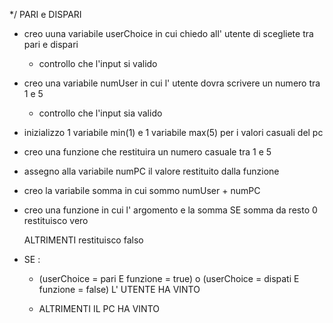 */
PARI e DISPARI

- creo uuna variabile userChoice in cui chiedo all' utente di scegliete tra pari e dispari
    - controllo che l'input si valido

- creo una variabile numUser in cui l' utente dovra scrivere un numero  tra 1 e 5
    - controllo che l'input sia valido

- inizializzo 1 variabile min(1) e 1 variabile max(5) per i valori casuali del pc
- creo una funzione che restituira un numero casuale tra 1 e 5
- assegno alla variabile numPC il valore restituito dalla funzione
- creo la variabile somma in cui sommo numUser + numPC
- creo una funzione in cui l' argomento e la somma
    SE somma da resto 0 
        restituisco vero

    ALTRIMENTI
        restituisco falso

- SE :
    - (userChoice = pari E funzione = true) o (userChoice = dispati E funzione = false)
        L' UTENTE HA VINTO

    - ALTRIMENTI
        IL PC HA VINTO
